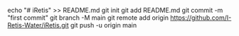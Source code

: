 echo "# iRetis" >> README.md
git init
git add README.md
git commit -m "first commit"
git branch -M main
git remote add origin https://github.com/I-Retis-Water/iRetis.git
git push -u origin main
